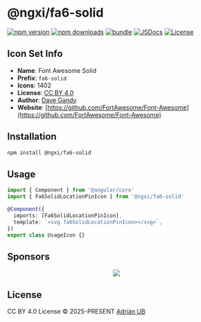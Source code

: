 # @ngxi/fa6-solid

[![npm version][npm-version-src]][npm-version-href]
[![npm downloads][npm-downloads-src]][npm-downloads-href]
[![bundle][bundle-src]][bundle-href]
[![JSDocs][jsdocs-src]][jsdocs-href]
[![License][license-src]][license-href]

## Icon Set Info

- **Name**: Font Awesome Solid
- **Prefix**: `fa6-solid`
- **Icons**: 1402
- **License**: [CC BY 4.0](https://creativecommons.org/licenses/by/4.0/)
- **Author**: [Dave Gandy](https://github.com/FortAwesome/Font-Awesome)
- **Website**: [https://github.com/FortAwesome/Font-Awesome](https://github.com/FortAwesome/Font-Awesome)

## Installation

```sh
npm install @ngxi/fa6-solid
```

## Usage

```ts
import { Component } from '@angular/core'
import { Fa6SolidLocationPinIcon } from '@ngxi/fa6-solid'

@Component({
  imports: [Fa6SolidLocationPinIcon],
  template: `<svg fa6SolidLocationPinIcon></svg>`,
})
export class UsageIcon {}
```

## Sponsors

<p align="center">
  <a href="https://cdn.jsdelivr.net/gh/adrian-ub/static/sponsors.svg">
    <img src='https://cdn.jsdelivr.net/gh/adrian-ub/static/sponsors.svg'/>
  </a>
</p>

## License

CC BY 4.0 License © 2025-PRESENT [Adrián UB](https://github.com/adrian-ub)

<!-- Badges -->

[npm-version-src]: https://img.shields.io/npm/v/@ngxi/fa6-solid?style=flat&colorA=080f12&colorB=1fa669
[npm-version-href]: https://npmjs.com/package/@ngxi/fa6-solid
[npm-downloads-src]: https://img.shields.io/npm/dm/@ngxi/fa6-solid?style=flat&colorA=080f12&colorB=1fa669
[npm-downloads-href]: https://npmjs.com/package/@ngxi/fa6-solid
[bundle-src]: https://img.shields.io/bundlephobia/minzip/@ngxi/fa6-solid?style=flat&colorA=080f12&colorB=1fa669&label=minzip
[bundle-href]: https://bundlephobia.com/result?p=@ngxi/fa6-solid
[license-src]: https://img.shields.io/npm/l/@ngxi/fa6-solid?style=flat&colorA=080f12&colorB=1fa669
[license-href]: https://github.com/adrian-ub/ngxi/blob/main/LICENSE
[jsdocs-src]: https://img.shields.io/badge/jsdocs-reference-080f12?style=flat&colorA=080f12&colorB=1fa669
[jsdocs-href]: https://www.jsdocs.io/package/@ngxi/fa6-solid
